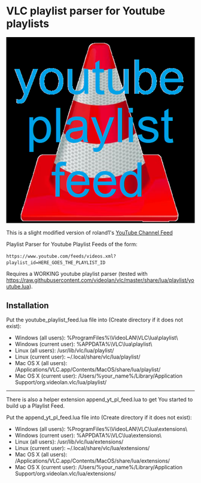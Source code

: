 # VLC playlist parser for Youtube playlists

![VLC playlist feed](/doc/logo.png)

This is a slight modified version of roland1's [YouTube Channel Feed](https://www.opendesktop.org/p/1412578)

Playlist Parser for Youtube Playlist Feeds of the form:

`https://www.youtube.com/feeds/videos.xml?playlist_id=HERE_GOES_THE_PLAYLIST_ID `

Requires a WORKING youtube playlist parser
(tested with https://raw.githubusercontent.com/videolan/vlc/master/share/lua/playlist/youtube.lua).

## Installation

Put the youtube_playlist_feed.lua file into (Create directory if it does not exist):
* Windows (all users): %ProgramFiles%\VideoLAN\VLC\lua\playlist\
* Windows (current user): %APPDATA%\VLC\lua\playlist\
* Linux (all users): /usr/lib/vlc/lua/playlist/
* Linux (current user): ~/.local/share/vlc/lua/playlist/
* Mac OS X (all users): /Applications/VLC.app/Contents/MacOS/share/lua/playlist/
* Mac OS X (current user): /Users/%your_name%/Library/Application Support/org.videolan.vlc/lua/playlist/


---------------------------------------------------------------------------------


There is also a helper extension append_yt_pl_feed.lua to get You started to build up a Playlist Feed.

Put the append_yt_pl_feed.lua file into (Create directory if it does not exist):
* Windows (all users): %ProgramFiles%\VideoLAN\VLC\lua\extensions\
* Windows (current user): %APPDATA%\VLC\lua\extensions\
* Linux (all users): /usr/lib/vlc/lua/extensions/
* Linux (current user): ~/.local/share/vlc/lua/extensions/
* Mac OS X (all users): /Applications/VLC.app/Contents/MacOS/share/lua/extensions/
* Mac OS X (current user): /Users/%your_name%/Library/Application Support/org.videolan.vlc/lua/extensions/
